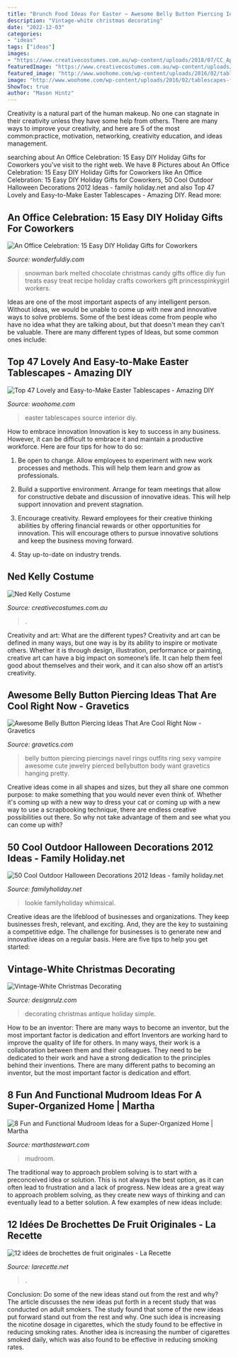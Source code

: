 ```yaml
---
title: "Brunch Food Ideas For Easter ~ Awesome Belly Button Piercing Ideas That Are Cool Right Now"
description: "Vintage-white christmas decorating"
date: "2022-12-03"
categories:
- "ideas"
tags: ["ideas"]
images:
- "https://www.creativecostumes.com.au/wp-content/uploads/2018/07/CC_April_18_171-768x1024.jpg"
featuredImage: "https://www.creativecostumes.com.au/wp-content/uploads/2018/07/CC_April_18_171-768x1024.jpg"
featured_image: "http://www.woohome.com/wp-content/uploads/2016/02/tablescapes-for-easter-45.jpg"
image: "http://www.woohome.com/wp-content/uploads/2016/02/tablescapes-for-easter-45.jpg"
ShowToc: true
author: "Mason Hintz"
---
```



Creativity is a natural part of the human makeup. No one can stagnate in their creativity unless they have some help from others. There are many ways to improve your creativity, and here are 5 of the most common:practice, motivation, networking, creativity education, and ideas management.

	

		
searching about An Office Celebration: 15 Easy DIY Holiday Gifts for Coworkers you've visit to the right web. We have 8 Pictures about An Office Celebration: 15 Easy DIY Holiday Gifts for Coworkers like An Office Celebration: 15 Easy DIY Holiday Gifts for Coworkers, 50 Cool Outdoor Halloween Decorations 2012 Ideas - family holiday.net and also Top 47 Lovely and Easy-to-Make Easter Tablescapes - Amazing DIY. Read more:
		
    
## An Office Celebration: 15 Easy DIY Holiday Gifts For Coworkers

<img loading=lazy src="https://cdn.wonderfuldiy.com/wp-content/uploads/2017/12/Melted-snowman-bark.jpg" onerror="this.onerror=null;this.src='https://tse2.mm.bing.net/th?id=OIP.HYr8mClnfeZ0XKcML1QV4wHaE8&amp;pid=15.1';" alt="An Office Celebration: 15 Easy DIY Holiday Gifts for Coworkers">

_Source: wonderfuldiy.com_

>snowman bark melted chocolate christmas candy gifts office diy fun treats easy treat recipe holiday crafts coworkers gift princesspinkygirl workers. 

	

Ideas are one of the most important aspects of any intelligent person. Without ideas, we would be unable to come up with new and innovative ways to solve problems. Some of the best ideas come from people who have no idea what they are talking about, but that doesn't mean they can't be valuable. There are many different types of Ideas, but some common ones include:

    
## Top 47 Lovely And Easy-to-Make Easter Tablescapes - Amazing DIY

<img loading=lazy src="http://www.woohome.com/wp-content/uploads/2016/02/tablescapes-for-easter-45.jpg" onerror="this.onerror=null;this.src='https://tse4.mm.bing.net/th?id=OIP.kHdBhbuTTL7PJe3klqTRrgHaLw&amp;pid=15.1';" alt="Top 47 Lovely and Easy-to-Make Easter Tablescapes - Amazing DIY">

_Source: woohome.com_

>easter tablescapes source interior diy. 

	

How to embrace innovation
Innovation is key to success in any business. However, it can be difficult to embrace it and maintain a productive workforce. Here are four tips for how to do so:
1) Be open to change. Allow employees to experiment with new work processes and methods. This will help them learn and grow as professionals.

2) Build a supportive environment. Arrange for team meetings that allow for constructive debate and discussion of innovative ideas. This will help support innovation and prevent stagnation.

3) Encourage creativity. Reward employees for their creative thinking abilities by offering financial rewards or other opportunities for innovation. This will encourage others to pursue innovative solutions and keep the business moving forward.

4) Stay up-to-date on industry trends.

    
## Ned Kelly Costume

<img loading=lazy src="https://www.creativecostumes.com.au/wp-content/uploads/2018/07/CC_April_18_171-768x1024.jpg" onerror="this.onerror=null;this.src='https://tse1.mm.bing.net/th?id=OIP.UgjPnn0vXOMtsxYKcsXFQgHaJ4&amp;pid=15.1';" alt="Ned Kelly Costume">

_Source: creativecostumes.com.au_

>. 

	

Creativity and art: What are the different types?
Creativity and art can be defined in many ways, but one way is by its ability to inspire or motivate others. Whether it is through design, illustration, performance or painting, creative art can have a big impact on someone’s life. It can help them feel good about themselves and their work, and it can also show off an artist’s creativity.

    
## Awesome Belly Button Piercing Ideas That Are Cool Right Now - Gravetics

<img loading=lazy src="https://www.gravetics.com/wp-content/uploads/2017/02/Hanging-Jewelry.jpg" onerror="this.onerror=null;this.src='https://tse2.mm.bing.net/th?id=OIP.C-0zDYEr8drpd2dZ-34iAAHaLG&amp;pid=15.1';" alt="Awesome Belly Button Piercing Ideas That Are Cool Right Now - Gravetics">

_Source: gravetics.com_

>belly button piercing piercings navel rings outfits ring sexy vampire awesome cute jewelry pierced bellybutton body want gravetics hanging pretty. 

	

Creative ideas come in all shapes and sizes, but they all share one common purpose: to make something that you would never even think of. Whether it's coming up with a new way to dress your cat or coming up with a new way to use a scrapbooking technique, there are endless creative possibilities out there. So why not take advantage of them and see what you can come up with?

    
## 50 Cool Outdoor Halloween Decorations 2012 Ideas - Family Holiday.net

<img loading=lazy src="https://www.familyholiday.net/wp-content/uploads/2012/09/Cool-Outdoor-Halloween-Decorations-2012-Ideas_071.jpg" onerror="this.onerror=null;this.src='https://tse2.mm.bing.net/th?id=OIP.PngTQitkmm6-4lHV-4_EPwHaLe&amp;pid=15.1';" alt="50 Cool Outdoor Halloween Decorations 2012 Ideas - family holiday.net">

_Source: familyholiday.net_

>lookie familyholiday whimsical. 

	

Creative ideas are the lifeblood of businesses and organizations. They keep businesses fresh, relevant, and exciting. And, they are the key to sustaining a competitive edge. The challenge for businesses is to generate new and innovative ideas on a regular basis. Here are five tips to help you get started:

    
## Vintage-White Christmas Decorating

<img loading=lazy src="https://cdn.designrulz.com/wp-content/uploads/2011/12/1233728_t0X781u8_c.jpg" onerror="this.onerror=null;this.src='https://tse1.mm.bing.net/th?id=OIP.8bQKVB4zUYFVfA1ZhtPQ8gHaKj&amp;pid=15.1';" alt="Vintage-White Christmas Decorating">

_Source: designrulz.com_

>decorating christmas antique holiday simple. 

	

How to be an inventor: There are many ways to become an inventor, but the most important factor is dedication and effort
Inventors are working hard to improve the quality of life for others. In many ways, their work is a collaboration between them and their colleagues. They need to be dedicated to their work and have a strong dedication to the principles behind their inventions. There are many different paths to becoming an inventor, but the most important factor is dedication and effort.

    
## 8 Fun And Functional Mudroom Ideas For A Super-Organized Home | Martha

<img loading=lazy src="https://assets.marthastewart.com/styles/wmax-1500/d36/chalkboard-design-mudroom-ideas-0816/chalkboard-design-mudroom-ideas-0816_0.jpg?itok=KvMRCQI2" onerror="this.onerror=null;this.src='https://tse4.mm.bing.net/th?id=OIP.I1w3dNJU_OZCoZeqGoAe2wHaKh&amp;pid=15.1';" alt="8 Fun and Functional Mudroom Ideas for a Super-Organized Home | Martha">

_Source: marthastewart.com_

>mudroom. 

	

The traditional way to approach problem solving is to start with a preconceived idea or solution. This is not always the best option, as it can often lead to frustration and a lack of progress. New ideas are a great way to approach problem solving, as they create new ways of thinking and can eventually lead to a better solution. A few examples of new ideas include:

    
## 12 Idées De Brochettes De Fruit Originales - La Recette

<img loading=lazy src="http://larecette.net/wp-content/uploads/2015/03/11070737_10152803680807825_9160589441016240271_n.jpg" onerror="this.onerror=null;this.src='https://tse1.mm.bing.net/th?id=OIP.8ebVvk2LQVT_ag74HHXfTQHaLH&amp;pid=15.1';" alt="12 idées de brochettes de fruit originales - La Recette">

_Source: larecette.net_

>. 

	

Conclusion: Do some of the new ideas stand out from the rest and why?
The article discusses the new ideas put forth in a recent study that was conducted on adult smokers. The study found that some of the new ideas put forward stand out from the rest and why. One such idea is increasing the nicotine dosage in cigarettes, which the study found to be effective in reducing smoking rates. Another idea is increasing the number of cigarettes smoked daily, which was also found to be effective in reducing smoking rates.

